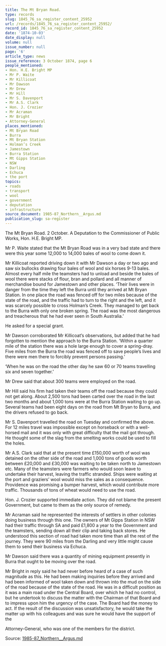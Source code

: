 ```yaml
---
title: The Mt Bryan Road.
type: records
slug: 1845_76_sa_register_content_25952
url: /records/1845_76_sa_register_content_25952/
record_id: 1845_76_sa_register_content_25952
date: '1874-10-03'
date_display: null
volume: null
issue_number: null
page: '6'
article_type: news
issue_reference: 3 October 1874, page 6
people_mentioned:
- Hon. H.E. Bright MP
- Mr P. Waite
- Mr Killicoat
- Mr Dawson
- Mr Drew
- Mr Hill
- Mr S. Davenport
- Mr A.S. Clark
- Hon. J. Crozier
- Mr Acraman
- Mr Bright
- Attorney-General
places_mentioned:
- Mt Bryan Road
- Burra
- Mt Bryan Station
- Holman’s Creek
- Jamestown
- Burra Station
- Mt Gipps Station
- NSW
- Darling
- Echuca
- the port
topics:
- roads
- transport
- wool
- government
- deputation
- infrastructure
source_document: 1985-87_Northern__Argus.md
publication_slug: sa-register
---
```


The Mt Bryan Road.  2 October.  A Deputation to the Commissioner of Public Works, Hon. H.E. Bright MP.

Mr P. Waite stated that the Mt Bryan Road was in a very bad state and there were this year some 12,000 to 14,000 bales of wool to come down it.

Mr Killicoat reported driving down it with Mr Dawson a day or two ago and saw six bullocks drawing four bales of wool and six horses 9-13 bales.  Almost every half mile the teamsters had to unload and beside the bales of wool there were stacks of flour, bran and pollard and all manner of merchandise bound for Jamestown and other places.  ‘Their lives were in danger from the time they left the Burra until they arrived at Mt Bryan Station.  In one place the road was fenced off for two miles because of the state of the road, and the traffic had to turn to the right and the left, and it was scarcely possible to cross Holman’s Creek.  They managed to get back to the Burra with only one broken spring.  The road was the most dangerous and treacherous that he had ever seen in South Australia.’

He asked for a special grant.

Mr Dawson corroborated Mr Killicoat’s observations, but added that he had forgotten to mention the approach to the Burra Station.  ‘Within a quarter mile of the station there was a hole large enough to cover a spring-dray.  Five miles from the Burra the road was fenced off to save people’s lives and there were men there to forcibly prevent persons passing.’

‘When he was on the road the other day he saw 60 or 70 teams travelling six and seven together.’

Mr Drew said that about 300 teams were employed on the road.

Mr Hill said his firm had taken their teams off the road because they could not get along.  About 2,500 tons had been carted over the road in the last two months and about 1,000 tons were at the Burra Station waiting to go up.  Several teams had been eight days on the road from Mt Bryan to Burra, and the drivers refused to go back.

Mr S. Davenport travelled the road on Tuesday and confirmed the above.  For 12 miles travel was impossible except on horseback or with a well-horsed mail and it was only with great difficulty that the mail got through.  He thought some of the slag from the smelting works could be used to fill the holes.

Mr A.S. Clark said that at the present time £150,000 worth of wool was detained on the other side of the road and 1,000 tons of goods worth between £20,000 and £30,000 was waiting to be taken north to Jamestown etc.  Many of the teamsters were farmers who would soon leave to undertake their harvest, leaving the traffic stranded.  Ships were waiting at the port and graziers’ wool would miss the sales as a consequence.  Providence was promising a bumper harvest, which would contribute more traffic.  Thousands of tons of wheat would need to use the road.

Hon. J. Crozier supported immediate action.  They did not blame the present Government, but came to them as the only source of remedy.

Mr Acraman said he represented the interests of settlers in other colonies doing business through this one.  The owners of Mt Gipps Station in NSW had their traffic through SA and paid £1,800 a year to the Government and the teamsters, sending down all their clip and taking back stores.  He understood this section of road had taken more time than all the rest of the journey.  They were 90 miles from the Darling and very little might cause them to send their business via Echuca.

Mr Dawson said there was a quantity of mining equipment presently in Burra that ought to be moving over the road.

Mr Bright in reply said he had never before heard of a case of such magnitude as this.  He had been making inquiries before they arrived and had been informed of wool taken down and thrown into the mud on the side of the road because of the state of the road.  He was in a difficult position as it was a main road under the Central Board, over which he had no control, but he undertook to discuss the matter with the Chairman of that Board and to impress upon him the urgency of the case.  The Board had the money to act.  If the result of the discussion was unsatisfactory, he would take the matter up with his colleagues and was sure he would have the support of the

Attorney-General, who was one of the members for the district.

Source: [1985-87_Northern__Argus.md](/downloads/markdown/1985-87_Northern__Argus.md)
